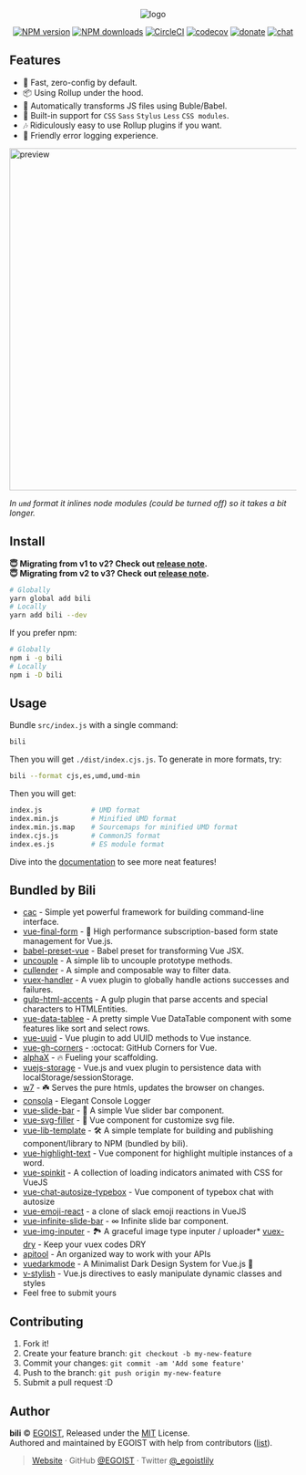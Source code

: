 <p align="center">
<img src="https://i.loli.net/2018/02/02/5a741da489499.png" alt="logo">
</p>

<p align="center"><a href="https://npmjs.com/package/bili"><img src="https://img.shields.io/npm/v/bili.svg?style=flat" alt="NPM version"></a> <a href="https://npmjs.com/package/bili"><img src="https://img.shields.io/npm/dm/bili.svg?style=flat" alt="NPM downloads"></a> <a href="https://circleci.com/gh/egoist/bili/tree/master"><img src="https://circleci.com/gh/egoist/bili/tree/master.svg?style=shield" alt="CircleCI"></a> <a href="https://codecov.io/gh/egoist/bili"><img src="https://codecov.io/gh/egoist/bili/branch/master/graph/badge.svg" alt="codecov"></a> <a href="https://github.com/egoist/donate"><img src="https://img.shields.io/badge/$-donate-ff69b4.svg?maxAge=2592000&amp;style=flat" alt="donate"></a> <a href="https://chat.egoist.moe"><img src="https://img.shields.io/badge/chat-on%20discord-7289DA.svg?style=flat" alt="chat"></a></p>

## Features

- 🚀 Fast, zero-config by default.
- 📦 Using Rollup under the hood.
- 🚗 Automatically transforms JS files using Buble/Babel.
- 💅 Built-in support for `CSS` `Sass` `Stylus` `Less` `CSS modules`.
- 🎶 Ridiculously easy to use Rollup plugins if you want.
- 🚨 Friendly error logging experience.

<img src="https://cdn.rawgit.com/egoist/bili/master/media/preview.svg" width="600" alt="preview">

_In `umd` format it inlines node modules (could be turned off) so it takes a bit longer._

## Install

**😇 Migrating from v1 to v2? Check out [release note](https://github.com/egoist/bili/releases/tag/v2.0.0).**<br>
**😇 Migrating from v2 to v3? Check out [release note](https://github.com/egoist/bili/releases/tag/v3.0.0).**

```bash
# Globally
yarn global add bili
# Locally
yarn add bili --dev
```

If you prefer npm:

```bash
# Globally
npm i -g bili
# Locally
npm i -D bili
```

## Usage

Bundle `src/index.js` with a single command:

```bash
bili
```

Then you will get `./dist/index.cjs.js`. To generate in more formats, try:

```bash
bili --format cjs,es,umd,umd-min
```

Then you will get:

```bash
index.js            # UMD format
index.min.js        # Minified UMD format
index.min.js.map    # Sourcemaps for minified UMD format
index.cjs.js        # CommonJS format
index.es.js         # ES module format
```

Dive into the [documentation](https://bili.egoist.sh) to see more neat features!

## Bundled by Bili

- [cac](https://github.com/egoist/cac) - Simple yet powerful framework for building command-line interface.
- [vue-final-form](https://github.com/egoist/vue-final-form) - 🏁 High performance subscription-based form state management for Vue.js.
- [babel-preset-vue](https://github.com/vuejs/babel-preset-vue) - Babel preset for transforming Vue JSX.
- [uncouple](https://github.com/VitorLuizC/uncouple) - A simple lib to uncouple prototype methods.
- [cullender](https://github.com/VitorLuizC/cullender) - A simple and composable way to filter data.
- [vuex-handler](https://github.com/VitorLuizC/vuex-handler) - A vuex plugin to globally handle actions successes and failures.
- [gulp-html-accents](https://github.com/VitorLuizC/gulp-html-accents) - A gulp plugin that parse accents and special characters to HTMLEntities.
- [vue-data-tablee](https://github.com/VitorLuizC/vue-data-tablee) - A pretty simple Vue DataTable component with some features like sort and select rows.
- [vue-uuid](https://github.com/VitorLuizC/vue-uuid) - Vue plugin to add UUID methods to Vue instance.
- [vue-gh-corners](https://github.com/gluons/vue-gh-corners) - :octocat: GitHub Corners for Vue.
- [alphaX](https://github.com/ulivz/alphax) - :fire: Fueling your scaffolding.
- [vuejs-storage](https://github.com/maple3142/vuejs-storage) - Vue.js and vuex plugin to persistence data with localStorage/sessionStorage.
- [w7](https://github.com/ulivz/w7) - :shamrock: Serves the pure htmls, updates the browser on changes.
- [consola](https://github.com/nuxt/consola) - Elegant Console Logger
- [vue-slide-bar](https://github.com/biigpongsatorn/vue-slide-bar) - 🎢 A simple Vue slider bar component.
- [vue-svg-filler](https://github.com/biigpongsatorn/vue-svg-filler) - 🎨 Vue component for customize svg file.
- [vue-lib-template](https://github.com/biigpongsatorn/vue-lib-template) - 🛠 A simple template for building and publishing component/library to NPM (bundled by bili).
- [vue-highlight-text](https://github.com/TonPC64/vue-highlight-text) - Vue component for highlight multiple instances of a word.
- [vue-spinkit](https://github.com/TonPC64/vue-spinkit) - A collection of loading indicators animated with CSS for VueJS
- [vue-chat-autosize-typebox](https://github.com/TonPC64/vue-chat-autosize-typebox) - Vue component of typebox chat with autosize
- [vue-emoji-react](https://github.com/TonPC64/vue-emoji-react) - a clone of slack emoji reactions in VueJS
- [vue-infinite-slide-bar](https://github.com/biigpongsatorn/vue-infinite-slide-bar) - ∞ Infinite slide bar component.
- [vue-img-inputer](https://github.com/waynecz/vue-img-inputer) - 🏞 A graceful image type inputer / uploader\* [vuex-dry](https://github.com/eunjae-lee/vuex-dry) - Keep your vuex codes DRY
- [apitool](https://github.com/eunjae-lee/apitool) - An organized way to work with your APIs
- [vuedarkmode](https://github.com/LeCoupa/vuedarkmode) - A Minimalist Dark Design System for Vue.js 🎨
- [v-stylish](https://github.com/gigioSouza/v-stylish) - Vue.js directives to easly manipulate dynamic classes and styles
- Feel free to submit yours

## Contributing

1.  Fork it!
2.  Create your feature branch: `git checkout -b my-new-feature`
3.  Commit your changes: `git commit -am 'Add some feature'`
4.  Push to the branch: `git push origin my-new-feature`
5.  Submit a pull request :D

## Author

**bili** © [EGOIST](https://github.com/egoist), Released under the [MIT](./LICENSE) License.<br>
Authored and maintained by EGOIST with help from contributors ([list](https://github.com/egoist/bili/contributors)).

> [Website](https://egoist.sh) · GitHub [@EGOIST](https://github.com/egoist) · Twitter [@\_egoistlily](https://twitter.com/_egoistlily)
